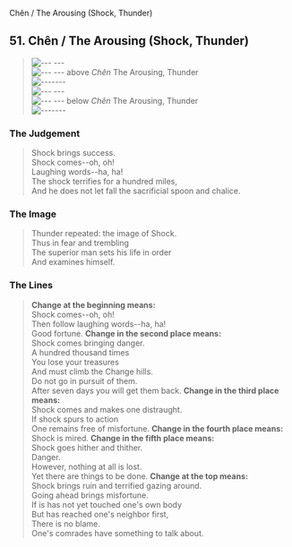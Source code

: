 Chên / The Arousing (Shock, Thunder)
## 51. Chên / The Arousing (Shock, Thunder)
> ![--- ---](../images/yinU.gif)   
> ![--- ---](../images/yinU.gif) above _Chên_ The Arousing, Thunder  
> ![-------](../images/yangU.gif)   
> ![--- ---](../images/yinU.gif)   
> ![--- ---](../images/yinU.gif) below _Chên_ The Arousing, Thunder  
> ![-------](../images/yangU.gif)
### The Judgement
> Shock brings success.  
 Shock comes--oh, oh!  
 Laughing words--ha, ha!  
 The shock terrifies for a hundred miles,  
 And he does not let fall the sacrificial spoon and chalice.
### The Image
> Thunder repeated: the image of Shock.  
 Thus in fear and trembling  
 The superior man sets his life in order  
 And examines himself.
### The Lines

 > **Change at the beginning means:**  
 Shock comes--oh, oh!  
 Then follow laughing words--ha, ha!  
 Good fortune.
 > **Change in the second place means:**  
 Shock comes bringing danger.  
 A hundred thousand times  
 You lose your treasures  
 And must climb the Change hills.  
 Do not go in pursuit of them.  
 After seven days you will get them back.
 > **Change in the third place means:**  
 Shock comes and makes one distraught.  
 If shock spurs to action  
 One remains free of misfortune.
 > **Change in the fourth place means:**  
 Shock is mired.
 > **Change in the fifth place means:**  
 Shock goes hither and thither.  
 Danger.  
 However, nothing at all is lost.  
 Yet there are things to be done.
 > **Change at the top means:**  
 Shock brings ruin and terrified gazing around.  
 Going ahead brings misfortune.  
 If is has not yet touched one's own body  
 But has reached one's neighbor first,  
 There is no blame.  
 One's comrades have something to talk about.



